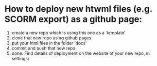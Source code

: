# How to deploy new htwml files (e.g. SCORM export) as a github page:

1. create a new repo which is using this one as a 'template'
2. clone that new repo using github pages
3. put your html files in the folder 'docs'
4. commit and push that new repo
5. done. Find details of deployment on the website of your new repo, in settings/ 
